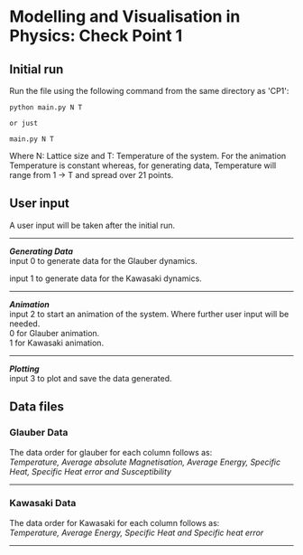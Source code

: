 # Modelling and Visualisation in Physics: Check Point 1


## Initial run
Run the file using the following command from the same directory as 'CP1':
```
python main.py N T

or just

main.py N T
```
Where N: Lattice size and T: Temperature of the system. 
For the animation Temperature is constant whereas, for generating data, Temperature will range
from 1 -> T and spread over 21 points. 

## User input
A user input will be taken after the initial run.

---

___Generating Data___\
input 0 to generate data for the Glauber dynamics.

input 1 to generate data for the Kawasaki dynamics.

---

___Animation___\
input 2 to start an animation of the system. Where further user input will be needed. \
0 for Glauber animation.\
1 for Kawasaki animation.

---

___Plotting___\
input 3 to plot and save the data generated.

## Data files

### Glauber Data

The data order for glauber for each column follows as:\
_Temperature, Average absolute Magnetisation, Average Energy, Specific Heat, Specific Heat error and Susceptibility_

---

### Kawasaki Data

The data order for Kawasaki for each column follows as:\
_Temperature, Average Energy, Specific Heat and Specific heat error_

---


